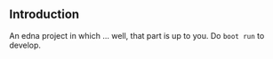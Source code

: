 ## Introduction

An edna project in which ... well, that part is up to you. Do `boot run` to develop.

